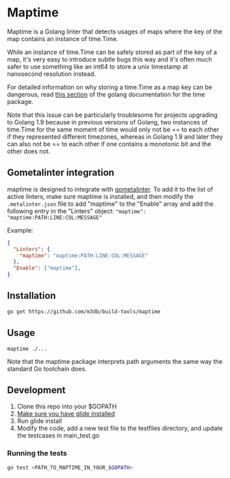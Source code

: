 # Maptime

Maptime is a Golang linter that detects usages of maps where the key of the map contains an instance of time.Time.

While an instance of time.Time can be safely stored as part of the key of a map, it's very easy to introduce subtle bugs this way and it's often much safer to use something like an int64 to store a unix timestamp at nanosecond resolution instead.

For detailed information on why storing a time.Time as a map key can be
dangerous, read [this section](https://golang.org/src/time/time.go?#L101) of
the golang documentation for the time package.

Note that this issue can be particularly troublesome for projects upgrading to Golang 1.9 because in previous versions of Golang, two instances of time.Time for the same moment of time would only not be == to each other if they represented different timezones, whereas in Golang 1.9 and later they can also not be == to each other if one contains a monotonic bit and the other does not.

## Gometalinter integration

maptime is designed to integrate with [gometalinter](https://github.com/alecthomas/gometalinter). To add it to the list of active linters, make sure maptime is installed, and then modify the `.metalinter.json` file to add "maptime" to the "Enable" array and add the following entry in the "Linters" object: `"maptime": "maptime:PATH:LINE:COL:MESSAGE"`

Example:

```json
{
  "Linters": {
    "maptime": "maptime:PATH:LINE:COL:MESSAGE"
  },
  "Enable": ["maptime"],
}
```

## Installation

```bash
go get https://github.com/m3db/build-tools/maptime
```

## Usage

```golang
maptime ./...
```

Note that the maptime package interprets path arguments the same way the standard Go toolchain does.

## Development

1. Clone this repo into your $GOPATH
2. [Make sure you have glide installed](https://github.com/Masterminds/glide)
3. Run glide install
4. Modify the code, add a new test file to the testfiles directory, and update the testcases in main_test.go

### Running the tests

```bash
go test <PATH_TO_MAPTIME_IN_YOUR_$GOPATH>
```